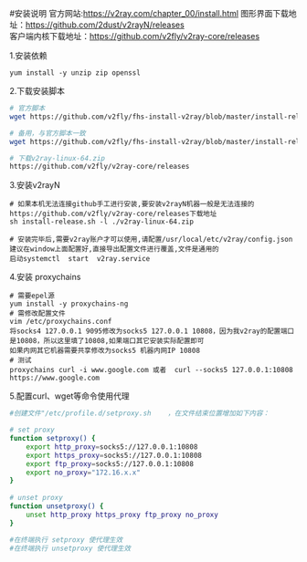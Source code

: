 #安装说明
官方网站:https://v2ray.com/chapter_00/install.html
图形界面下载地址：https://github.com/2dust/v2rayN/releases  
客户端内核下载地址：https://github.com/v2fly/v2ray-core/releases

1.安装依赖
```
yum install -y unzip zip openssl

```
2.下载安装脚本

```sh
# 官方脚本
wget https://github.com/v2fly/fhs-install-v2ray/blob/master/install-release.sh  --user-agent="Mozilla/5.0"

# 备用，与官方脚本一致
wget https://github.com/v2fly/fhs-install-v2ray/blob/master/install-release.sh --user-agent="Mozilla/5.0"

# 下载v2ray-linux-64.zip 
https://github.com/v2fly/v2ray-core/releases
```
3.安装v2rayN
```
# 如果本机无法连接github手工进行安装,要安装v2rayN机器一般是无法连接的  
https://github.com/v2fly/v2ray-core/releases下载地址
sh install-release.sh -l ./v2ray-linux-64.zip 

# 安装完毕后,需要v2ray账户才可以使用,请配置/usr/local/etc/v2ray/config.json
建议在window上面配置好,直接导出配置文件进行覆盖,文件是通用的
启动systemctl  start  v2ray.service 
```
4.安装 proxychains
```
# 需要epel源
yum install -y proxychains-ng
# 需修改配置文件
vim /etc/proxychains.conf
将socks4 127.0.0.1 9095修改为socks5 127.0.0.1 10808，因为我v2ray的配置端口是10808，所以这里填了10808,如果端口其它安装实际配置即可
如果内网其它机器需要共享修改为socks5 机器内网IP 10808
# 测试
proxychains curl -i www.google.com 或者  curl --socks5 127.0.0.1:10808 https://www.google.com

```

5.配置curl、wget等命令使用代理  
```sh
#创建文件"/etc/profile.d/setproxy.sh	，在文件结束位置增加如下内容：

# set proxy
function setproxy() {
    export http_proxy=socks5://127.0.0.1:10808
    export https_proxy=socks5://127.0.0.1:10808
    export ftp_proxy=socks5://127.0.0.1:10808
    export no_proxy="172.16.x.x"
}
​
# unset proxy
function unsetproxy() {
    unset http_proxy https_proxy ftp_proxy no_proxy
}

#在终端执行 setproxy 使代理生效
#在终端执行 unsetproxy 使代理生效
```

